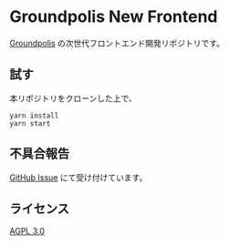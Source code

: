 # Groundpolis New Frontend

[Groundpolis](https://github.com/Groundpolis/Groundpolis) の次世代フロントエンド開発リポジトリです。

## 試す

本リポジトリをクローンした上で、

```
yarn install
yarn start
```

## 不具合報告

[GitHub Issue](https://github.com/Groundpolis/new-frontend) にて受け付けています。

## ライセンス

[AGPL 3.0](LICENSE)
